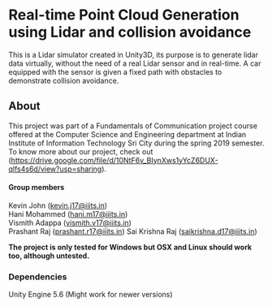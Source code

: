 # Real-time Point Cloud Generation using Lidar and collision avoidance
This is a Lidar simulator created in Unity3D, its purpose is to generate lidar data virtually, without the need of a real Lidar sensor and in real-time. A car equipped with the sensor is given a fixed path with obstacles to demonstrate collision avoidance. 

## About
This project was part of a Fundamentals of Communication project course offered at the Computer Science and Engineering department at Indian Institute of Information Technology Sri City during the spring 2019 semester. To know more about our project, check out (https://drive.google.com/file/d/10NtF6v_BIynXws1yYcZ6DUX-qlfs4s6d/view?usp=sharing).


#### Group members  
Kevin John (kevin.j17@iiits.in)  
Hani Mohammed (hani.m17@iiits.in)  
Vismith Adappa (vismith.v17@iiits.in)  
Prashant Raj (prashant.r17@iiits.in) 
Sai Krishna Raj (saikrishna.d17@iiits.in) 

 




**The project is only tested for Windows but OSX and Linux should work too, although untested.**


### Dependencies
Unity Engine 5.6 (Might work for newer versions)



